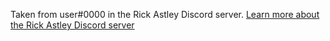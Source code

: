Taken from user#0000 in the Rick Astley Discord server. [Learn more about the Rick Astley Discord server](https://www.rickastley.rocks/sources/Rick_Astley_Server)
